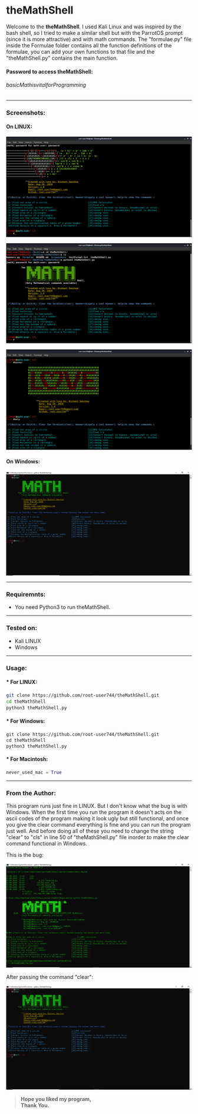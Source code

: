 # theMathShell

Welcome to  the __theMathShell__. I used Kali Linux and was inspired by the bash shell, so I tried to make a similar shell but 
with the ParrotOS prompt (since it is more attractive) and with math commands. The "formulae.py" file inside the Formulae folder
contains all the function definitions of the formulae, you can add your own functions to that file and the "theMathShell.py" 
contains the main function.

#### Password to access theMathShell: 
###### basicMathisvitalforProgramming

---

###  Screenshots:
#### On LINUX:
![Screenshot1](https://github.com/root-user744/theMathShell/blob/master/Screenshots/math4.png)

![Screenshot2](https://github.com/root-user744/theMathShell/blob/master/Screenshots/math1.png)

![Screenshot3](https://github.com/root-user744/theMathShell/blob/master/Screenshots/math5.png)

#### On Windows:
![Screenshot4](https://github.com/root-user744/theMathShell/blob/master/Screenshots/math2.PNG)

---

###  Requiremnts:

 * You need Python3 to run theMathShell.
 ---

###  Tested on:

 * Kali LINUX
 * Windows
---

###  Usage:

  #### * For LINUX:
  ```bash
  git clone https://github.com/root-user744/theMathShell.git
  cd theMathShell
  python3 theMathShell.py
  ```
  #### * For Windows:
  ```
  git clone https://github.com/root-user744/theMathShell.git
  cd theMathShell
  python3 theMathShell.py
  ```
  #### * For Macintosh:
  ```python
  never_used_mac = True
  ```
---

### From the Author:
 This program runs just fine in LINUX. But I don't know what the bug is with Windows. When the first time you run the program
 it doesn't acts on the ascii codes of the program making it look ugly but still functional, and once you give the clear command 
 everything is fine and you can run the program just well. And before doing all of these you need to change the string "clear" 
 to "cls" in line 50 of "theMathShell.py" file inorder to make the clear command functional in Windows.
 
 This is the bug:
 
  ![Screenshot5](https://github.com/root-user744/theMathShell/blob/master/Screenshots/math3.PNG)
 
 After passing the command "clear":
 
  ![Screenshot4](https://github.com/root-user744/theMathShell/blob/master/Screenshots/math2.PNG)
 
 > __Hope you liked my program,<br>
 Thank You.__
 

